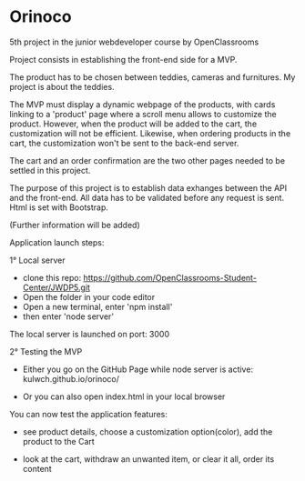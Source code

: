 # Orinoco

5th project in the junior webdeveloper course by OpenClassrooms

Project consists in establishing the front-end side for a MVP.

The product has to be chosen between teddies, cameras and furnitures. My project is about the teddies.

The MVP must display a dynamic webpage of the products, with cards linking to a 'product' page where a scroll menu allows to customize the product. However, when the product will be added to the cart, the customization will not be efficient. Likewise, when ordering products in the cart, the customization won't be sent to the back-end server.

The cart and an order confirmation are the two other pages needed to be settled in this project.

The purpose of this project is to establish data exhanges between the API and the front-end. All data has to be validated before any request is sent.
Html is set with Bootstrap.

(Further information will be added)

Application launch steps:

1° Local server

-   clone this repo: https://github.com/OpenClassrooms-Student-Center/JWDP5.git
-   Open the folder in your code editor
-   Open a new terminal, enter 'npm install'
-   then enter 'node server'

The local server is launched on port: 3000

2° Testing the MVP

-   Either you go on the GitHub Page while node server is active: kulwch.github.io/orinoco/

-   Or you can also open index.html in your local browser

You can now test the application features:

-   see product details, choose a customization option(color), add the product to the Cart

-   look at the cart, withdraw an unwanted item, or clear it all, order its content
